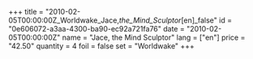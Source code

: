 +++
title = "2010-02-05T00:00:00Z_Worldwake_Jace,_the_Mind_Sculptor_[en]_false"
id = "0e606072-a3aa-4300-ba90-ec92a721fa76"
date = "2010-02-05T00:00:00Z"
name = "Jace, the Mind Sculptor"
lang = ["en"]
price = "42.50"
quantity = 4
foil = false
set = "Worldwake"
+++
